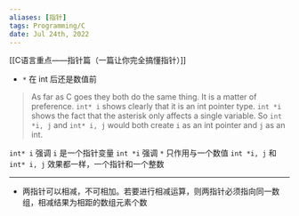 ```yaml
---
aliases: [指针]
tags: Programming/C 
date: Jul 24th, 2022
---
```

[[C语言重点——指针篇（一篇让你完全搞懂指针）]]
- `*` 在 int 后还是数值前
> As far as C goes they both do the same thing. It is a matter of preference. `int* i` shows clearly that it is an int pointer type. `int *i` shows the fact that the asterisk only affects a single variable. So `int *i, j` and `int* i, j` would both create `i` as an int pointer and `j` as an int.

`int* i` 强调 `i` 是一个指针变量
`int *i` 强调 `*` 只作用与一个数值
`int *i, j` 和 `int* i, j` 效果都一样，一个指针和一个整数
___
- 两指针可以相减，不可相加。若要进行相减运算，则两指针必须指向同一数组，相减结果为相距的数组元素个数
